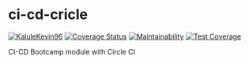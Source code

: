 # ci-cd-cricle

[![KaluleKevin96](https://circleci.com/gh/KaluleKevin96/ci-cd-cricle.svg?style=svg)](https://circleci.com/gh/KaluleKevin96/ci-cd-cricle/)
[![Coverage Status](https://coveralls.io/repos/github/KaluleKevin96/ci-cd-cricle/badge.svg?branch=master)](https://coveralls.io/github/KaluleKevin96/ci-cd-cricle?branch=master)
[![Maintainability](https://api.codeclimate.com/v1/badges/0060821dc7deee742299/maintainability)](https://codeclimate.com/github/KaluleKevin96/ci-cd-cricle/maintainability)
[![Test Coverage](https://api.codeclimate.com/v1/badges/0060821dc7deee742299/test_coverage)](https://codeclimate.com/github/KaluleKevin96/ci-cd-cricle/test_coverage)

CI-CD Bootcamp module with Circle CI

